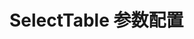 <!--
 * @Author: 胡伟健 903157935@qq.com
 * @Date: 2023-12-08 15:04:38
 * @LastEditors: 胡伟健 903157935@qq.com
 * @LastEditTime: 2023-12-08 15:05:16
 * @FilePath: \Korean Student Programd:\ChuangHui\chkj-admin\src\components\SelectTable\README.md
 * @Description: SelectTable-README
-->

# SelectTable 参数配置
